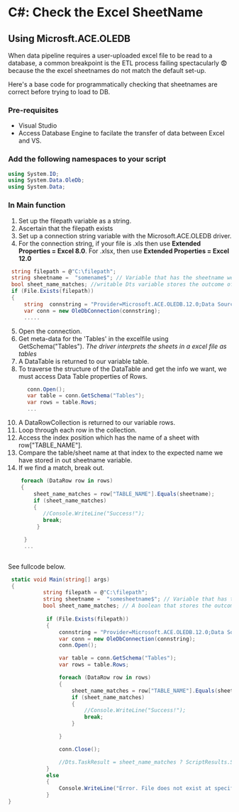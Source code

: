 
# C#: Check the Excel SheetName
## Using Microsft.ACE.OLEDB


When data pipeline requires a user-uploaded excel file to be read to a database,  a common breakpoint is the ETL process failing spectacularly :fearful: because the 
the excel sheetnames do not match the default set-up.

Here's a base code for programmatically checking that sheetnames  are correct before trying to load to DB. 


### Pre-requisites
- Visual Studio
- Access Database Engine to facilate the transfer of data between Excel and VS. 


### Add the following namespaces to your script
```C#
using System.IO;
using System.Data.OleDb;
using System.Data;
```

### In Main function
1. Set up the filepath variable as a string. 
2. Ascertain that the filepath exists 
3. Set up a connection string variable with the Microsoft.ACE.OLEDB driver.
4. For the connection string, if your file is .xls then use **Extended Properties = Excel 8.0**. For .xlsx,  then use **Extended Properties = Excel 12.0**


```C#
 string filepath = @"C:\filepath";
 string sheetname =  "somename$"; // Variable that has the sheetname we going to compare against; usually you can grab thisfrom Script task Dts variables
 bool sheet_name_matches; //writable Dts variable stores the outcome of our check
 if (File.Exists(filepath))
 {
     string  connstring = "Provider=Microsoft.ACE.OLEDB.12.0;Data Source=" + filepath + ";Extended Properties=Excel 12.0";
     var conn = new OleDbConnection(connstring);
     .....
 ```
 
 
 5. Open the connection.
 6. Get meta-data for the 'Tables' in the excelfile using GetSchema("Tables"). *The driver interprets the sheets in a excel file as tables*
 7. A DataTable is returned to our variable table.
 8. To traverse the structure of the DataTable and get the info we want, we must access Data Table properties of Rows.
 
  
```C#
      conn.Open();
      var table = conn.GetSchema("Tables");
      var rows = table.Rows;  
      ...

```
10. A DataRowCollection is returned to our variable rows.
11. Loop through each row in the collection.
12. Access the index position which has the name of a sheet with row["TABLE_NAME"].
13. Compare the table/sheet name at that index to the expected name we have stored in out sheetname variable.
14. If we find a match, break out.

```C#
    foreach (DataRow row in rows)
    {
        sheet_name_matches = row["TABLE_NAME"].Equals(sheetname);
        if (sheet_name_matches)
        {
           //Console.WriteLine("Success!"); 
           break;
         }

     }
     ...
         
```

See fullcode below.


```C#
 static void Main(string[] args)
 {
           string filepath = @"C:\filepath";
           string sheetname =  "somesheetname$"; // Variable that has the sheetname we want to find; IRL, we can put this in a read only Dts variables
           bool sheet_name_matches; // A boolean that stores the outcome of our script. IRL, we can put this in a read/write Dts variable
           
            if (File.Exists(filepath))
            {               
                connstring = "Provider=Microsoft.ACE.OLEDB.12.0;Data Source=" + filepath + ";Extended Properties=Excel 12.0";
                var conn = new OleDbConnection(connstring);
                conn.Open();             

                var table = conn.GetSchema("Tables");
                var rows = table.Rows;

                foreach (DataRow row in rows)
                {
                    sheet_name_matches = row["TABLE_NAME"].Equals(sheetname);
                    if (sheet_name_matches)
                    {
                        //Console.WriteLine("Success!"); 
                        break;
                    }

                }

                conn.Close();

                //Dts.TaskResult = sheet_name_matches ? ScriptResults.Success   : ScriptResults.Failure
            }
            else
            {
                Console.WriteLine("Error. File does not exist at specified path");
            }
}
 

```



 
 
